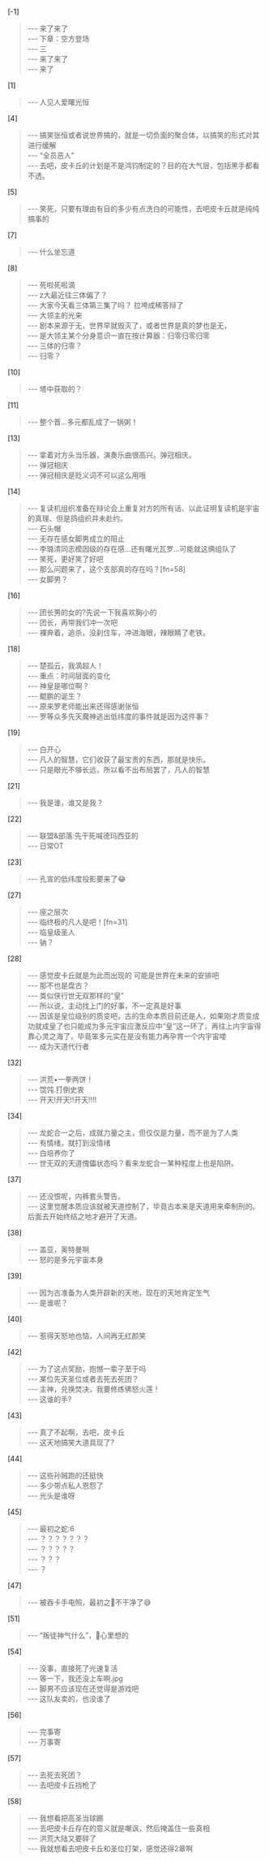 
[-1] 
>--- 来了来了<br>
>--- 下章：空方登场<br>
>--- 三<br>
>--- 来了来了<br>
>--- 来了<br>

[1] 
>--- 人见人爱曙光恒<br>

[4] 
>--- 搞笑张恒或者说世界搞的，就是一切负面的聚合体，以搞笑的形式对其进行缓解<br>
>--- “全员恶人”<br>
>--- 去吧，皮卡丘的计划是不是鸿钧制定的？目的在大气层，包括黑手都看不透。<br>

[5] 
>--- 笑死，只要有理由有目的多少有点洗白的可能性，去吧皮卡丘就是纯纯搞事的<br>

[7] 
>--- 什么坐忘道<br>

[8] 
>--- 死啦死啦滴<br>
>--- z大最近往三体偏了？<br>
>--- 大家今天看三体第三集了吗？
拉垮成稀答辩了<br>
>--- 大领主的光来<br>
>--- 剧本来源于无，世界早就毁灭了，或者世界是真的梦也是无，<br>
>--- 是大领主某个分身意识一直在按计算器：归零归零归零<br>
>--- 三体的归零？<br>
>--- 归零？<br>

[10] 
>--- 塔中获取的？<br>

[11] 
>--- 整个晋...多元都乱成了一锅粥！<br>

[13] 
>--- 拿着对方头当乐器，演奏乐曲很高兴。弹冠相庆。<br>
>--- 弹冠相庆<br>
>--- 弹冠相庆是贬义词不可以这么用哦<br>

[14] 
>--- 复读机组织准备在辩论会上重复对方的所有话、以此证明复读机是宇宙的真理、但是鸽组织并未赴约。<br>
>--- 石头帽<br>
>--- 无存在感女脚男成立的阻止<br>
>--- 李璐清同志模因级的存在感…还有曙光瓦罗…可能就这俩组队了<br>
>--- 笑死，更好笑了好吧<br>
>--- 那么问题来了，这个支部真的存在吗？[fn=58]<br>
>--- 女脚男？<br>

[16] 
>--- 团长男的女的?先说一下我喜欢胸小的<br>
>--- 团长，再带我们冲一次吧<br>
>--- 裸奔着，追杀，没刹住车，冲进海眼，辣眼睛了老铁。<br>

[18] 
>--- 楚孤云，我滴超人！<br>
>--- 重点：时间层面的变化<br>
>--- 神皇是哪位啊？<br>
>--- 鲲鹏的诞生？<br>
>--- 原来罗老师能出来还得感谢张恒<br>
>--- 罗等众多先天魔神逃出低纬度的事件就是因为这件事？<br>

[19] 
>--- 白开心<br>
>--- 凡人的智慧，它们收获了最宝贵的东西，那就是快乐。<br>
>--- 只是眼光不够长远，所以看不出布局罢了，凡人的智慧<br>

[21] 
>--- 我是谁，谁又是我？<br>

[22] 
>--- 联盟&部落:先干死喊德玛西亚的<br>
>--- 日常OT<br>

[23] 
>--- 孔宣的低纬度投影要来了😂<br>

[27] 
>--- 座之层次<br>
>--- 临终极的凡人是吧！[fn=31]<br>
>--- 临皇级圣人<br>
>--- 钠？<br>

[28] 
>--- 感觉皮卡丘就是为此而出现的 可能是世界在未来的安排吧<br>
>--- 那不也是盘古？<br>
>--- 类似侠行世无双那样的“皇”<br>
>--- 所以说，主动找上门的好事，不一定真是好事<br>
>--- 因该是皇位级别的质变吧，古的生命本质目前还是人，如果刚才质变成功就成皇了也只能成为多元宇宙应激反应中“皇”这一环了，再往上内宇宙得靠心灵之海了，毕竟笨多元实在是没有能力再孕育一个内宇宙喽<br>
>--- 成为天道代行者<br>

[32] 
>--- 洪荒•一拳两饼！<br>
>--- 馄饨.打倒史衷<br>
>--- 开天!开天!!开天!!!!<br>

[34] 
>--- 龙蛇合一之后，成就力量之主，但仅仅是力量，而不是为了人类<br>
>--- 有情绪，就打到没情绪<br>
>--- 白培养你了<br>
>--- 世无双的天道傀儡状态吗？看来龙蛇合一某种程度上也是陷阱。<br>

[37] 
>--- 还没恨呢，内裤套头警告。<br>
>--- 这里觉醒本质应该就被天道控制了，毕竟古本来是天道用来牵制刑的。后面去开始终结之地才避开了天道。<br>

[38] 
>--- 盖亚，奥特曼啊<br>
>--- 怒的是多元宇宙本身<br>

[39] 
>--- 因为古准备为人类开辟新的天地，现在的天地肯定生气<br>
>--- 是谁呢？<br>

[40] 
>--- 惹得天怒地也恼，人间再无红颜笑<br>

[42] 
>--- 为了这点奖励，抱憾一辈子至于吗<br>
>--- 某位先天圣位或者去死去死团？<br>
>--- 主神，兑换焚决，我要修炼佛怒火莲！<br>
>--- 这谁的手?<br>

[43] 
>--- 真了不起啊，去吧，皮卡丘<br>
>--- 这天地搞笑大道具现了?<br>

[44] 
>--- 这些孙贼跑的还挺快<br>
>--- 多少带点私人恩怨了<br>
>--- 光头是谁呀<br>

[45] 
>--- 最初之蛇:6<br>
>--- ？？？？？？？<br>
>--- ？？？？？<br>
>--- ？？？<br>
>--- ？<br>

[47] 
>--- 被吞卡手电照，最初之🐍不干净了😅<br>

[51] 
>--- “叛徒神气什么”，🐉心里想的<br>

[54] 
>--- 没事，直接死了光速复活<br>
>--- 等一下，我还没上车啊.jpg<br>
>--- 脚男不应该现在还觉得是游戏吧<br>
>--- 这队友卖的，也没谁了<br>

[56] 
>--- 完事寄<br>
>--- 万事寄<br>

[57] 
>--- 去死去死团？<br>
>--- 去吧皮卡丘挡枪了<br>

[58] 
>--- 我想看把高圣当球踢<br>
>--- 去吧皮卡丘存在的意义就是嘲讽，然后掩盖住一些真相<br>
>--- 洪荒大陆又要碎了<br>
>--- 我就想看去吧皮卡丘和圣位打架，感觉还得2章啊<br>
